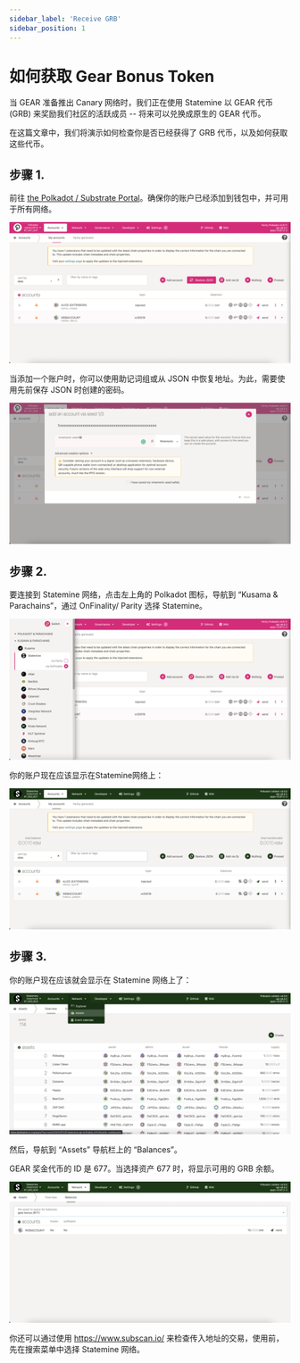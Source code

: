 ```yaml
---
sidebar_label: 'Receive GRB'
sidebar_position: 1
---
```


# 如何获取 Gear Bonus Token 

当 GEAR 准备推出 Canary 网络时，我们正在使用 Statemine 以 GEAR 代币(GRB) 来奖励我们社区的活跃成员 -- 将来可以兑换成原生的 GEAR 代币。

在这篇文章中，我们将演示如何检查你是否已经获得了 GRB 代币，以及如何获取这些代币。

## 步骤 1.

前往 [the Polkadot / Substrate Portal](https://polkadot.js.org/apps)。确保你的账户已经添加到钱包中，并可用于所有网络。

![img alt](./img/screen-1.png)

当添加一个账户时，你可以使用助记词组或从 JSON 中恢复地址。为此，需要使用先前保存 JSON 时创建的密码。

![img alt](./img/screen-2.png)

## 步骤 2.

要连接到 Statemine 网络，点击左上角的 Polkadot 图标，导航到 “Kusama & Parachains”，通过 OnFinality/ Parity 选择 Statemine。

![img alt](./img/screen-3.png)

你的账户现在应该显示在Statemine网络上：

![img alt](./img/screen-4.png)

## 步骤 3.


你的账户现在应该就会显示在 Statemine 网络上了：

![img alt](./img/screen-5.png)

然后，导航到 “Assets” 导航栏上的 “Balances”。


GEAR 奖金代币的 ID 是 677。当选择资产 677 时，将显示可用的 GRB 余额。

![img alt](./img/screen-6.png)

你还可以通过使用 https://www.subscan.io/ 来检查传入地址的交易，使用前，先在搜索菜单中选择 Statemine 网络。
